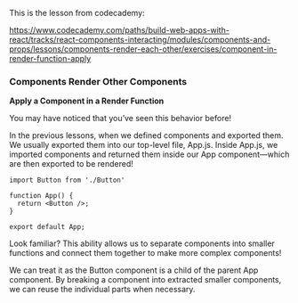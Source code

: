 
This is the lesson from codecademy:

https://www.codecademy.com/paths/build-web-apps-with-react/tracks/react-components-interacting/modules/components-and-props/lessons/components-render-each-other/exercises/component-in-render-function-apply



### Components Render Other Components

**Apply a Component in a Render Function**


You may have noticed that you’ve seen this behavior before!

In the previous lessons, when we defined components and exported them. We usually exported them into our top-level file, App.js. Inside App.js, we imported components and returned them inside our App component—which are then exported to be rendered!
```
import Button from './Button'

function App() {
  return <Button />;
}

export default App;
```
Look familiar? This ability allows us to separate components into smaller functions and connect them together to make more complex components!

We can treat it as the Button component is a child of the parent App component. By breaking a component into extracted smaller components, we can reuse the individual parts when necessary.

